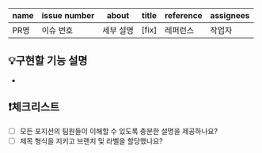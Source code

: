 | name | issue number | about | title | reference | assignees |
|-----|--------------|-------|-------|----|------|
| PR명 | 이슈 번호        | 세부 설명 | [fix] | 레퍼런스 | 작업자  |


## 💡구현할 기능 설명
- 

## ❗체크리스트
- [ ] 모든 포지션의 팀원들이 이해할 수 있도록 충분한 설명을 제공하나요?
- [ ] 제목 형식을 지키고 브랜치 및 라벨을 할당했나요?